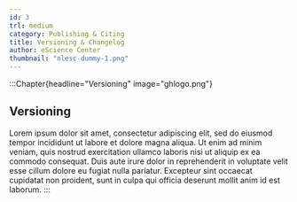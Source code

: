 ```yaml
---
id: 3
trl: medium
category: Publishing & Citing
title: Versioning & Changelog
author: eScience Center
thumbnail: "nlesc-dummy-1.png"
---
```


:::Chapter{headline="Versioning" image="ghlogo.png"}
## Versioning

Lorem ipsum dolor sit amet, consectetur adipiscing elit, sed do eiusmod tempor incididunt ut labore et dolore magna aliqua. Ut enim ad minim veniam, quis nostrud exercitation ullamco laboris nisi ut aliquip ex ea commodo consequat. Duis aute irure dolor in reprehenderit in voluptate velit esse cillum dolore eu fugiat nulla pariatur. Excepteur sint occaecat cupidatat non proident, sunt in culpa qui officia deserunt mollit anim id est laborum.
:::